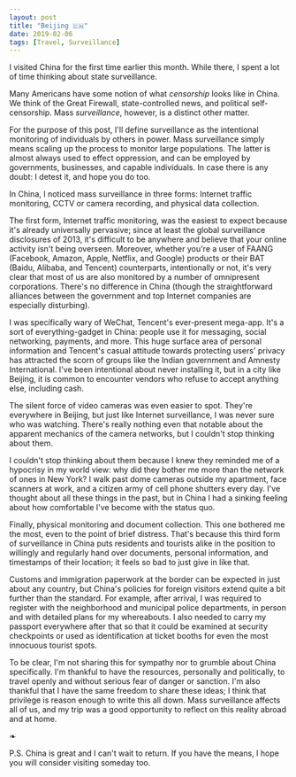 ```yaml
---
layout: post
title: "Beijing 🇨🇳"
date: 2019-02-06
tags: [Travel, Surveillance]
---
```


I visited China for the first time earlier this month. While there, I spent
a lot of time thinking about state surveillance.

Many Americans have some notion of what _censorship_ looks like in China. We
think of the Great Firewall, state-controlled news, and political
self-censorship. Mass _surveillance_, however, is a distinct other matter.

For the purpose of this post, I'll define surveillance as the intentional
monitoring of individuals by others in power. Mass surveillance simply means
scaling up the process to monitor large populations. The latter is almost
always used to effect oppression, and can be employed by governments,
businesses, and capable individuals. In case there is any doubt: I detest it,
and hope you do too.

In China, I noticed mass surveillance in three forms: Internet traffic
monitoring, CCTV or camera recording, and physical data collection.

The first form, Internet traffic monitoring, was the easiest to expect because
it's already universally pervasive; since at least the global surveillance
disclosures of 2013, it's difficult to be anywhere and believe that your online
activity isn't being overseen. Moreover, whether you're a user of FAANG
(Facebook, Amazon, Apple, Netflix, and Google) products or their BAT (Baidu,
Alibaba, and Tencent) counterparts, intentionally or not, it's very clear that
most of us are also monitored by a number of omnipresent corporations. There's
no difference in China (though the straightforward alliances between the
government and top Internet companies are especially disturbing).

I was specifically wary of WeChat, Tencent's ever-present mega-app. It's a sort
of everything-gadget in China: people use it for messaging, social networking,
payments, and more. This huge surface area of personal information and
Tencent's casual attitude towards protecting users' privacy has attracted the
scorn of groups like the Indian government and Amnesty International. I've been
intentional about never installing it, but in a city like Beijing, it is common
to encounter vendors who refuse to accept anything else, including cash.

The silent force of video cameras was even easier to spot. They're everywhere
in Beijing, but just like Internet surveillance, I was never sure who was
watching. There's really nothing even that notable about the apparent mechanics
of the camera networks, but I couldn't stop thinking about them.

I couldn't stop thinking about them because I knew they reminded me of
a hypocrisy in my world view: why did they bother me more than the network of
ones in New York? I walk past dome cameras outside my apartment, face scanners
at work, and a citizen army of cell phone shutters every day. I've thought
about all these things in the past, but in China I had a sinking feeling about
how comfortable I've become with the status quo.

Finally, physical monitoring and document collection. This one bothered me the
most, even to the point of brief distress. That's because this third form of
surveillance in China puts residents and tourists alike in the position to
willingly and regularly hand over documents, personal information, and
timestamps of their location; it feels so bad to just give in like that.

Customs and immigration paperwork at the border can be expected in just about
any country, but China's policies for foreign visitors extend quite a bit
further than the standard. For example, after arrival, I was required to
register with the neighborhood and municipal police departments, in person and
with detailed plans for my whereabouts. I also needed to carry my passport
everywhere after that so that it could be examined at security checkpoints or
used as identification at ticket booths for even the most innocuous tourist
spots.

To be clear, I'm not sharing this for sympathy nor to grumble about China
specifically. I'm thankful to have the resources, personally and politically,
to travel openly and without serious fear of danger or sanction. I'm also
thankful that I have the same freedom to share these ideas; I think that
privilege is reason enough to write this all down. Mass surveillance affects
all of us, and my trip was a good opportunity to reflect on this reality abroad
and at home.

&#10087;

P.S. China is great and I can't wait to return. If you have the means, I hope
you will consider visiting someday too.

